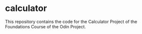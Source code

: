 # calculator
This repository contains the code for the Calculator Project of the Foundations Course of the Odin Project.